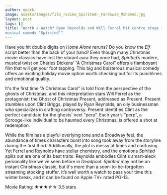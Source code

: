 ```yaml
---
author: npark
image: assets/images/film_review_Spirited-_Fardowsa_Mohamed.jpg
layout: post
tags: []
title: "Worth a Watch? Ryan Reynolds and Will Ferrel hit centre stage in
musical comedy ‘Spirited’"
---
```



Have you hit double digits on *Home Alone* reruns? Do you know the *Elf*
script better than the back of your hand? Even though many Christmas
movie classics have lost the vibrant aura they once had, *Spirited*’s
modern, musical twist on Charles Dickens’ “A Christmas Carol” offers a
flamboyant film that will get your foot tapping. This big and boisterous
musical comedy offers an exciting holiday movie option worth checking
out for its punchlines and emotional quality.

It's the first time “A Christmas Carol” is told from the perspective of
the ghosts of Christmas, and this interpretation stars Will Ferrel as
the protagonist: the Ghost of Christmas Present, addressed as Present.
Present stumbles upon Clint Briggs, played by Ryan Reynolds, an oily
businessman who specializes in crafting controversy. Present identifies
Clint as the perfect candidate for the ghosts’ next “perp”. Each year’s
“perp”, a Scrooge-like individual to be haunted every Christmas, is
offered a shot at redemption.

While the film has a playful overlying tone and a Broadway feel, the
abundance of times characters burst into song took away from the
storyline during the first third. Additionally, the plot is messy at
times and confusing. Yet Ferrel and Reynolds have stellar chemistry, and
the emotions *Spirited* spills out are one of its best traits. Reynolds
embodies Clint's smart-aleck personality like we’ve seen before in
*Deadpool*. *Spirited* may not be an instant Christmas classic, but it's
more than a soon-to-be-forgotten streaming stocking stuffer. It’s well
worth a watch to pass your time this winter break, and it can be found
on Apple TV+ rated PG-13.

Movie Rating: ★★★☆☆ 3.5 stars
